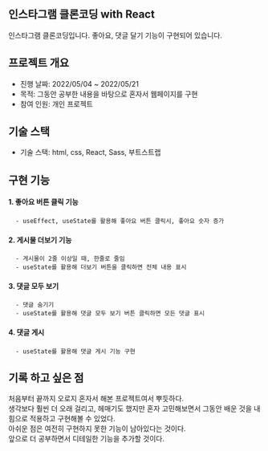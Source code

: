 ## 인스타그램 클론코딩 with React
인스타그램 클론코딩입니다. 좋아요, 댓글 달기 기능이 구현되어 있습니다.


## 프로젝트 개요
- 진행 날짜: 2022/05/04 ~ 2022/05/21
- 목적: 그동안 공부한 내용을 바탕으로 혼자서 웹페이지를 구현
- 참여 인원: 개인 프로젝트


## 기술 스택
- 기술 스택: html, css, React, Sass, 부트스트랩

## 구현 기능
####  1. 좋아요 버튼 클릭 기능
      - useEffect, useState를 활용해 좋아요 버튼 클릭시, 좋아요 숫자 증가 
####  2. 게시물 더보기 기능
      - 게시물이 2줄 이상일 때, 한줄로 줄임
      - useState를 활용해 더보기 버튼을 클릭하면 전체 내용 표시
####  3. 댓글 모두 보기
      - 댓글 숨기기
      - useState를 활용해 댓글 모두 보기 버튼 클릭하면 모든 댓글 표시
####  4. 댓글 게시
      - useState를 활용해 댓글 게시 기능 구현
     
     
## 기록 하고 싶은 점
처음부터 끝까지 오로지 혼자서 해본 프로젝트여서 뿌듯하다.  
생각보다 훨씬 더 오래 걸리고, 헤매기도 했지만 혼자 고민해보면서 그동안 배운 것을 내 힘으로 적용하고 구현해볼 수 있었다.  
아쉬운 점은 여전히 구현하지 못한 기능이 남아있다는 것이다.  
앞으로 더 공부하면서 디테일한 기능을 추가할 것이다.
